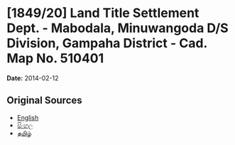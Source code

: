 # [1849/20] Land Title Settlement Dept. - Mabodala, Minuwangoda D/S Division, Gampaha District - Cad. Map No. 510401

**Date:** 2014-02-12

## Original Sources

- [English](https://documents.gov.lk/view/extra-gazettes/2014/2/1849-20_E.pdf)
- [සිංහල](https://documents.gov.lk/view/extra-gazettes/2014/2/1849-20_S.pdf)
- [தமிழ்](https://documents.gov.lk/view/extra-gazettes/2014/2/1849-20_T.pdf)
